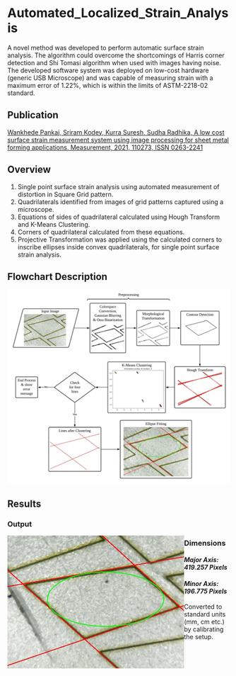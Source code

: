 # Automated_Localized_Strain_Analysis
  A novel method was developed to perform automatic surface strain analysis. The algorithm could overcome the shortcomings of Harris corner detection and Shi Tomasi algorithm when used with images having noise. The developed software system was deployed on low-cost hardware (generic USB Microscope) and was capable of measuring strain with a maximum error of 1.22%, which is within the limits of ASTM-2218-02 standard.
 
## Publication
  [Wankhede Pankaj, Sriram Kodey, Kurra Suresh, Sudha Radhika, A low cost surface strain measurement system using image processing for sheet metal forming applications, Measurement, 2021, 110273, ISSN 0263-2241](https://doi.org/10.1016/j.measurement.2021.110273)

## Overview
   1) Single point surface strain analysis using automated measurement of distortion in Square Grid pattern.
   2) Quadrilaterals identified from images of grid patterns captured using a microscope.  
   3) Equations of sides of quadrilateral calculated using Hough Transform and K-Means Clustering.  
   4) Corners of quadrilateral calculated from these equations.
   5) Projective Transformation was applied using the calculated corners to inscribe ellipses inside convex quadrilaterals, for single point surface strain analysis.

## Flowchart Description
<p align="center">
  <img src="/Flowchart/Total_2.jpeg" alt="Flowchart" width="800"/>
</p>


## Results

  ### Output
  <img align="left" src="/Results/result10.jpg" alt="Result" width="400"/>
  
  ### Dimensions
  #### *Major Axis: 419.257 Pixels* 
  #### *Minor Axis: 196.775 Pixels*
   Converted to standard units (mm, cm etc.) by calibrating the setup.
  
  
  
